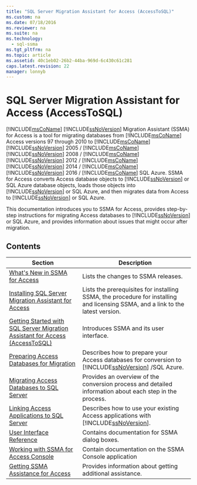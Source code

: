 ```yaml
---
title: "SQL Server Migration Assistant for Access (AccessToSQL)"
ms.custom: na
ms.date: 07/18/2016
ms.reviewer: na
ms.suite: na
ms.technology: 
  - sql-ssma
ms.tgt_pltfrm: na
ms.topic: article
ms.assetid: 40c1eb02-26b2-44ba-969d-6c430c61c281
caps.latest.revision: 22
manager: lonnyb
---
```

# SQL Server Migration Assistant for Access (AccessToSQL)
[!INCLUDE[msCoName](../content/includes/msCoName_md.md)] [!INCLUDE[ssNoVersion](../content/includes/ssNoVersion_md.md)] Migration Assistant (SSMA) for Access is a tool for migrating databases from [!INCLUDE[msCoName](../content/includes/msCoName_md.md)] Access versions 97 through 2010 to [!INCLUDE[msCoName](../content/includes/msCoName_md.md)] [!INCLUDE[ssNoVersion](../content/includes/ssNoVersion_md.md)] 2005 / [!INCLUDE[msCoName](../content/includes/msCoName_md.md)] [!INCLUDE[ssNoVersion](../content/includes/ssNoVersion_md.md)] 2008 / [!INCLUDE[msCoName](../content/includes/msCoName_md.md)] [!INCLUDE[ssNoVersion](../content/includes/ssNoVersion_md.md)] 2012 / [!INCLUDE[msCoName](../content/includes/msCoName_md.md)] [!INCLUDE[ssNoVersion](../content/includes/ssNoVersion_md.md)] 2014 / [!INCLUDE[msCoName](../content/includes/msCoName_md.md)] [!INCLUDE[ssNoVersion](../content/includes/ssNoVersion_md.md)] 2016 / [!INCLUDE[msCoName](../content/includes/msCoName_md.md)] SQL Azure. SSMA for Access converts Access database objects to [!INCLUDE[ssNoVersion](../content/includes/ssNoVersion_md.md)] or SQL Azure database objects, loads those objects into [!INCLUDE[ssNoVersion](../content/includes/ssNoVersion_md.md)] or SQL Azure, and then migrates data from Access to [!INCLUDE[ssNoVersion](../content/includes/ssNoVersion_md.md)] or SQL Azure.  
  
This documentation introduces you to SSMA for Access, provides step-by-step instructions for migrating Access databases to [!INCLUDE[ssNoVersion](../content/includes/ssNoVersion_md.md)] or SQL Azure, and provides information about issues that might occur after migration.  
  
## Contents  
  
|Section|Description|  
|-----------|---------------|  
|[What's New in SSMA for Access](assetId:///a24d3fc0-6911-4bfa-828a-197abf222e02)|Lists the changes to SSMA releases.|  
|[Installing SQL Server Migration Assistant for Access](assetId:///dd50eebd-75df-4e0d-8c4d-88b511aae4c7)|Lists the prerequisites for installing SSMA, the procedure for installing and licensing SSMA, and a link to the latest version.|  
|[Getting Started with SQL Server Migration Assistant for Access &#40;AccessToSQL&#41;](../content/Getting-Started-with-SQL-Server-Migration-Assistant-for-Access--AccessToSQL-.md)|Introduces SSMA and its user interface.|  
|[Preparing Access Databases for Migration](assetId:///9b80a9e0-08e7-4b4d-b5ec-cc998d3f5114)|Describes how to prepare your Access databases for conversion to [!INCLUDE[ssNoVersion](../content/includes/ssNoVersion_md.md)] /SQL Azure.|  
|[Migrating Access Databases to SQL Server](assetId:///76a3abcf-2998-4712-9490-fe8d872c89ca)|Provides an overview of the conversion process and detailed information about each step in the process.|  
|[Linking Access Applications to SQL Server](assetId:///82374ad2-7737-4164-a489-13261ba393d4)|Describes how to use your existing Access applications with [!INCLUDE[ssNoVersion](../content/includes/ssNoVersion_md.md)].|  
|[User Interface Reference](assetId:///af24c303-4a41-449b-9c86-d6558a97e839)|Contains documentation for SSMA dialog boxes.|  
|[Working with SSMA for Access Console](assetId:///ef94e843-9f88-45a2-86c4-a0af268738c4)|Contain documentation on the SSMA Console application|  
|[Getting SSMA Assistance for Access](http://go.microsoft.com/fwlink/?LinkID=708538&clcid=0x409)|Provides information about getting additional assistance.|  
  
